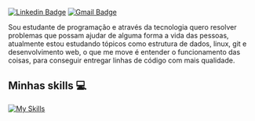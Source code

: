 
[![Linkedin Badge](https://img.shields.io/badge/-Luiz%20Brito-1292f3?style=flat-square&logo=Linkedin&logoColor=white&link=www.linkedin.com/in/luiz-brito6)](www.linkedin.com/in/luiz-brito6) 
[![Gmail Badge](https://img.shields.io/badge/-luizg1717@gmail.com-1292f3?style=flat-square&logo=Gmail&logoColor=white&link=mailto:luizg1717@gmail.com)](mailto:luizg1717@gmail.com)

Sou estudante de programação e através da tecnologia quero resolver problemas que possam ajudar de alguma forma a vida das pessoas, atualmente estou estudando tópicos como estrutura de dados, linux, git e desenvolvimento web, o que me move é entender o funcionamento das coisas, para conseguir entregar linhas de código com mais qualidade. 

## Minhas skills 💻

[![My Skills](https://skillicons.dev/icons?i=js,html,css,azure,figma,git,github,sass)](https://skillicons.dev)
